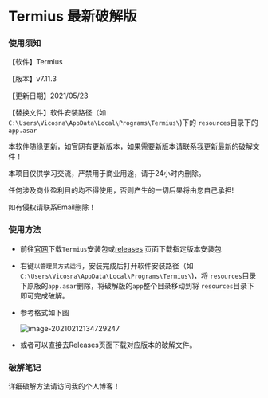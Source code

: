 # Termius 最新破解版
### 使用须知

【软件】Termius

【版本】v7.11.3

【更新日期】2021/05/23

【替换文件】软件安装路径（如`C:\Users\Vicosna\AppData\Local\Programs\Termius\`)下的 `resources`目录下的`app.asar`

本软件随缘更新，如官网有更新版本，如果需要新版本请联系我更新最新的破解文件！

本项目仅供学习交流，严禁用于商业用途，请于24小时内删除。

任何涉及商业盈利目的均不得使用，否则产生的一切后果将由您自己承担!

如有侵权请联系Email删除！

### 使用方法

- 前往[官网](https://termius.com/)下载`Termius`安装包或[releases](./releases) 页面下载指定版本安装包

- 右键`以管理员方式运行`，安装完成后打开软件安装路径（如`C:\Users\Vicosna\AppData\Local\Programs\Termius\`)，将 `resources`目录下原版的`app.asar`删除，将破解版的`app`整个目录移动到将 `resources`目录下即可完成破解。

- 参考格式如下图

  ![image-20210212134729247](https://cdn.jsdelivr.net/gh/vicosna/PicBed@master/2021/02/20210212134748.png)

- 或者可以直接去Releases页面下载对应版本的破解文件。

### 破解笔记

详细破解方法请访问我的个人博客！